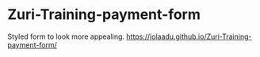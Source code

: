# Zuri-Training-payment-form
Styled form to look more appealing.
https://jolaadu.github.io/Zuri-Training-payment-form/
